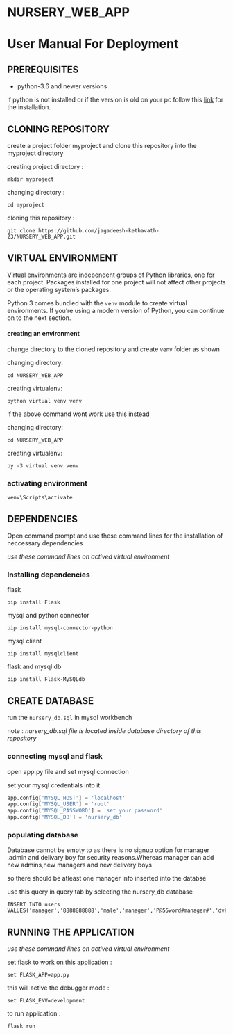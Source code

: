 # NURSERY_WEB_APP

# User Manual For Deployment

## PREREQUISITES
* python-3.6 and newer versions

if python is not installed or if the version is old on your pc follow this  [link](https://www.python.org/downloads/) for the installation.

## CLONING REPOSITORY
create a project folder myproject and clone this repository into the myproject directory

creating project directory  :

    mkdir myproject
    
   changing directory  : 

    cd myproject

cloning this repository  :

    git clone https://github.com/jagadeesh-kethavath-23/NURSERY_WEB_APP.git

## VIRTUAL ENVIRONMENT
Virtual environments are independent groups of Python libraries, one for each project. Packages installed for one
project will not affect other projects or the operating system’s packages.

Python 3 comes bundled with the `venv` module to create virtual environments. If you’re using a modern version of
Python, you can continue on to the next section.

#### creating an environment
change directory to the cloned repository and create `venv` folder as shown

changing directory:

    cd NURSERY_WEB_APP

creating virtualenv:

    python virtual venv venv
    
if the above command wont work use this instead


changing directory:

    cd NURSERY_WEB_APP
    
 creating virtualenv:

    py -3 virtual venv venv

### activating environment

    venv\Scripts\activate

## DEPENDENCIES

Open command prompt and use these command lines for the installation of neccessary dependencies

*use these command lines on actived virtual environment*

### Installing dependencies

flask
    
    pip install Flask

mysql and python connector

    pip install mysql-connector-python

mysql client

    pip install mysqlclient

flask and mysql db

    pip install Flask-MySQLdb

## CREATE DATABASE

run the `nursery_db.sql` in mysql workbench

note : *nursery_db.sql file is located inside database directory of this repository*

###  connecting mysql and flask
open app.py file and set mysql connection 

set your mysql credentials into it
```python
app.config['MYSQL_HOST'] = 'localhost'
app.config['MYSQL_USER'] = 'root'
app.config['MYSQL_PASSWORD'] = 'set your password'
app.config['MYSQL_DB'] = 'nursery_db'
```
### populating database

Database cannot be empty to as there is no signup option for manager ,admin and delivary boy for security reasons.Whereas manager can add new admins,new managers and new delivery boys

so there should be atleast one manager info inserted into the databse

use this query in query tab by selecting the nursery_db database

    INSERT INTO users VALUES('manager','8888888888','male','manager','P@55word#manager#','dvk');

## RUNNING THE APPLICATION
*use these command lines on actived virtual environment*

set flask to work on this application :

    set FLASK_APP=app.py
 
this will active the debugger mode :

    set FLASK_ENV=development

to run application :

    flask run

